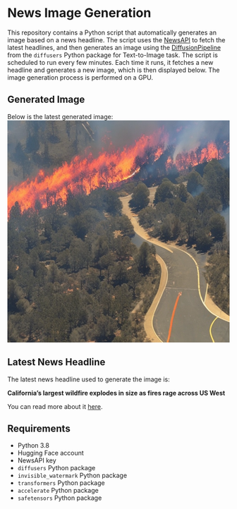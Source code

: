 # News Image Generation
This repository contains a Python script that automatically generates an image based on a news headline. The script uses the [NewsAPI](https://newsapi.org/) to fetch the latest headlines, and then generates an image using the [DiffusionPipeline](https://github.com/huggingface/diffusers) from the `diffusers` Python package for Text-to-Image task.
The script is scheduled to run every few minutes. Each time it runs, it fetches a new headline and generates a new image, which is then displayed below. The image generation process is performed on a GPU.

## Generated Image
Below is the latest generated image:
![Generated Image](image.png)

## Latest News Headline
The latest news headline used to generate the image is:

**California’s largest wildfire explodes in size as fires rage across US West**

You can read more about it [here](https://news.google.com/rss/articles/CBMiWmh0dHBzOi8vYXBuZXdzLmNvbS9hcnRpY2xlL3VzLXdpbGRmaXJlcy1jYWxpZm9ybmlhLW9yZWdvbi00ZmYwZTUxODM3MTE5YTMyY2M4MDVlZmM0Njk2N2M5NNIBAA?oc=5).

## Requirements
- Python 3.8
- Hugging Face account
- NewsAPI key
- `diffusers` Python package
- `invisible_watermark` Python package
- `transformers` Python package
- `accelerate` Python package
- `safetensors` Python package
